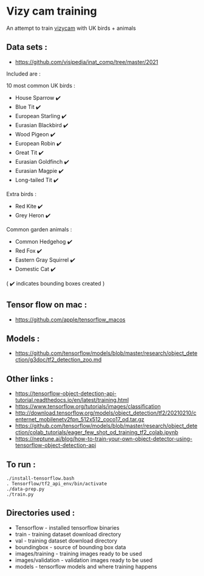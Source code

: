 # Vizy cam training

An attempt to train [vizycam](https://vizycam.com/) with UK birds + animals

## Data sets :

* https://github.com/visipedia/inat_comp/tree/master/2021

Included are :

10 most common UK birds :

* House Sparrow :heavy_check_mark:
* Blue Tit :heavy_check_mark:
* European Starling :heavy_check_mark:
* Eurasian Blackbird :heavy_check_mark:
* Wood Pigeon :heavy_check_mark:
* European Robin :heavy_check_mark:
* Great Tit :heavy_check_mark:
* Eurasian Goldfinch :heavy_check_mark:
* Eurasian Magpie :heavy_check_mark:
* Long-tailed Tit :heavy_check_mark:

Extra birds :

* Red Kite :heavy_check_mark:
* Grey Heron :heavy_check_mark:

Common garden animals :

* Common Hedgehog :heavy_check_mark:
* Red Fox :heavy_check_mark:
* Eastern Gray Squirrel :heavy_check_mark:
* Domestic Cat :heavy_check_mark:

( :heavy_check_mark: indicates bounding boxes created )

## Tensor flow on mac :

* https://github.com/apple/tensorflow_macos

## Models :

* https://github.com/tensorflow/models/blob/master/research/object_detection/g3doc/tf2_detection_zoo.md

## Other links :

* https://tensorflow-object-detection-api-tutorial.readthedocs.io/en/latest/training.html
* https://www.tensorflow.org/tutorials/images/classification
* http://download.tensorflow.org/models/object_detection/tf2/20210210/centernet_mobilenetv2fpn_512x512_coco17_od.tar.gz
* https://github.com/tensorflow/models/blob/master/research/object_detection/colab_tutorials/eager_few_shot_od_training_tf2_colab.ipynb
* https://neptune.ai/blog/how-to-train-your-own-object-detector-using-tensorflow-object-detection-api

## To run :

    ./install-tensorflow.bash
    . Tensorflow/tf2_api_env/bin/activate
    ./data-prep.py
    ./train.py

## Directories used :

* Tensorflow - installed tensorflow binaries
* train - training dataset download directory
* val - training dataset download directory
* boundingbox - source of bounding box data
* images/training - training images ready to be used
* images/validation - validation images ready to be used
* models - tensorflow models and where training happens

